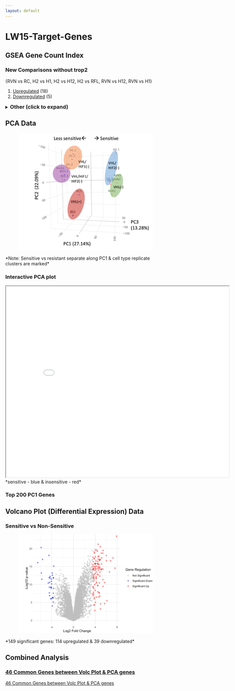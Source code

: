 ```yaml
---
layout: default
---
```



# LW15-Target-Genes
## GSEA Gene Count Index

### New Comparisons without trop2
{RVN vs RC, H2 vs H1, H2 vs H12, H2 vs RFL, RVN vs H12, RVN vs H1}
1. [Upregulated](/LW15-Target-Genes/Common%20Genes/New%20Comparisons/Without%20trop2/Up_GeneTable_interactive.html) (18)
2. [Downregulated](/LW15-Target-Genes/Common%20Genes/New%20Comparisons/Without%20trop2/Down_GeneTable_interactive.html) (5)

<details>
<summary><span style="font-weight: bold; font-size: 1.17em;">Other (click to expand)</span></summary>
<br> <!-- Add an empty line here -->
<div>
  <p style="margin-left: 20px;"><strong>Original Comparisons</strong></p>
  <div style="margin-left: 40px;">
    <p>{RVN vs RC, H2 vs H1, H2 vs H12 , trop2 vs non}</p>
    <ol>
      <li><a href="/LW15-Target-Genes/Common%20Genes/Original%20Comparisons/OriginalComparisons_Up_GeneTable_interactive.html">Upregulated</a> (28)</li>
      <li><a href="/LW15-Target-Genes/Common%20Genes/Original%20Comparisons/OriginalComparisons_Down_GeneTable_interactive.html">Downregulated</a> (16)</li>
    </ol>
  </div>

  <p style="margin-left: 20px;"><strong>New Comparisons</strong></p>
  <div style="margin-left: 40px;">
    <p>{RVN vs RC, H2 vs H1, H2 vs H12, H2 vs RFL, RVN vs H12, RVN vs H1, trop2 vs non}</p>
    <ol>
      <li><a href="/LW15-Target-Genes/Common%20Genes/New%20Comparisons/NewComparisons_Up_GeneTable_interactive.html">Upregulated</a> (12)</li>
      <li><a href="/LW15-Target-Genes/Common%20Genes/New%20Comparisons/NewComparisons_Down_GeneTable_interactive.html">Downregulated</a> (4)</li>
    </ol>
  </div>
</div>
</details>





## PCA Data
<figure>
  <img src="images/PCA Screenshot.png" alt="Sensitive vs resistant separated along PC1" width="500"/>
</figure>
*Note: Sensitive vs resistant separate along PC1 & cell type replicate clusters are marked*

### Interactive PCA plot
<iframe src="images/3D_PCA_Plot.html" width="700" height="600"></iframe>
*sensitive - blue & insensitive - red*

### Top 200 PC1 Genes

## Volcano Plot (Differential Expression) Data
### Sensitive vs Non-Sensitive
<figure>
  <img src="images/Volc plot screenshot.png" alt="149 significant genes: 114 upregulated & 39 downregulated" width="500"/>
</figure>
*149 significant genes: 114 upregulated & 39 downregulated*

## Combined Analysis
### <a href="Common Genes/Volc & PCA Data/46_Overlapping_Genes.html">46 Common Genes between Volc Plot & PCA genes</a> 

[46 Common Genes between Volc Plot & PCA genes](/LW15-Target-Genes/Common%20Genes/Volc%20%26%20PCA%20Data/46%20Overlapping%20Genes.csv)

